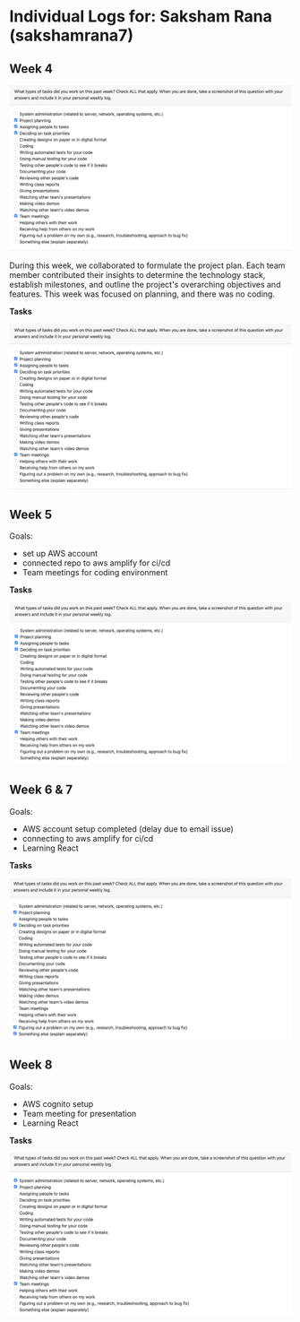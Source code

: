 # Individual Logs for: Saksham Rana (sakshamrana7)

## Week 4
![Saksham's tasks week 4](./screenshots/sak_week4.png)

During this week, we collaborated to formulate the project plan. Each team member contributed their insights to determine the technology stack, establish milestones, and outline the project's overarching objectives and features. This week was focused on planning, and there was no coding.

**Tasks** 

![Saksham's tasks week 4](./screenshots/sak_week4.png)

## Week 5

Goals: 
- set up AWS account
- connected repo to aws amplify for ci/cd
- Team meetings for coding environment

**Tasks**

![Saksham's tasks week 5](./screenshots/sak_week5.png)

## Week 6 & 7

Goals: 
- AWS account setup completed (delay due to email issue)
- connecting to aws amplify for ci/cd
- Learning React

**Tasks**

![Saksham's tasks week 6 & 7](./screenshots/sak_week6.png)

## Week 8

Goals: 
- AWS cognito setup
- Team meeting for presentation 
- Learning React

**Tasks**

![Saksham's tasks week 8](./screenshots/sak_week8.png)